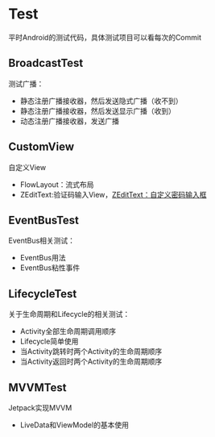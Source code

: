 # Test
平时Android的测试代码，具体测试项目可以看每次的Commit

## BroadcastTest
测试广播：
- 静态注册广播接收器，然后发送隐式广播（收不到）  
- 静态注册广播接收器，然后发送显示广播（收到）  
- 动态注册广播接收器，发送广播

## CustomView
自定义View
- FlowLayout：流式布局  
- ZEditText:验证码输入View，[ZEditText：自定义密码输入框](https://blog.csdn.net/u011315960/article/details/107918423)

## EventBusTest
EventBus相关测试：
- EventBus用法
- EventBus粘性事件

## LifecycleTest
关于生命周期和Lifecycle的相关测试：
- Activity全部生命周期调用顺序
- Lifecycle简单使用
- 当Activity跳转时两个Activity的生命周期顺序
- 当Activity返回时两个Activity的生命周期顺序

## MVVMTest
Jetpack实现MVVM
- LiveData和ViewModel的基本使用
